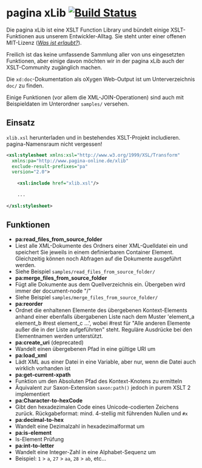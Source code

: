 pagina xLib [![Build Status](https://travis-ci.org/paginagmbh/xLib.svg?branch=master)](https://travis-ci.org/paginagmbh/xLib)
===========

Die pagina xLib ist eine XSLT Function Library und bündelt einige XSLT-Funktionen aus unserem Entwickler-Alltag. Sie steht unter einer offenen MIT-Lizenz ([_Was ist erlaubt?_](http://choosealicense.com/licenses/mit/)).

Freilich ist das keine umfassende Sammlung aller von uns eingesetzten Funktionen, aber einige davon möchten wir in der pagina xLib auch der XSLT-Community zugänglich machen.

Die `xd:doc`-Dokumentation als oXygen Web-Output ist um Unterverzeichnis `doc/` zu finden.

Einige Funktionen (vor allem die XML-JOIN-Operationen) sind auch mit Beispieldaten im Unterordner `samples/` versehen.


Einsatz
------

`xlib.xsl` herunterladen und in bestehendes XSLT-Projekt includieren. pagina-Namensraum nicht vergessen!

```xml
<xsl:stylesheet xmlns:xsl="http://www.w3.org/1999/XSL/Transform"
  xmlns:pa="http://www.pagina-online.de/xlib"
  exclude-result-prefixes="pa"
  version="2.0">
  
	<xsl:include href="xlib.xsl"/>
	
	...
	
</xsl:stylesheet>
```

Funktionen
------

* **pa:read_files_from_source_folder**
 * Liest alle XML-Dokumente des Ordners einer XML-Quelldatei ein und speichert Sie jeweils in einem definierbaren Container Element. Gleichzeitig können noch Abfragen auf die Dokumente ausgeführt werden.
 * Siehe Beispiel `samples/read_files_from_source_folder/`
* **pa:merge_files_from_source_folder**
 * Fügt alle Dokumente aus dem Quellverzeichnis ein. Übergeben wird immer der document-node "/"
 * Siehe Beispiel `samples/merge_files_from_source_folder/`
* **pa:reorder**
 * Ordnet die enhaltenen Elemente des übergebenen Kontext-Elements anhand einer ebenfalls übergabenen Liste nach dem Muster 'element_a element_b #rest element_c ...', wobei #rest für "Alle anderen Elemente außer die in der Liste aufgeführten" steht. Reguläre Ausdrücke bei den Elementnamen werden unterstützt.
* **pa:create_uri** (deprecated)
 * Wandelt einen übergebenen Pfad in eine gültige URI um
* **pa:load_xml**
 * Lädt XML aus einer Datei in eine Variable, aber nur, wenn die Datei auch wirklich vorhanden ist
* **pa:get-current-xpath**
 * Funktion um den Absoluten Pfad des Kontext-Knotens zu ermitteln
 * Äquivalent zur Saxon-Extension `saxon:path()` jedoch in purem XSLT 2 implementiert
* **pa:Character-to-hexCode**
 * Gibt den hexadezimalen Code eines Unicode-codierten Zeichens zurück. Rückgabeformat: mind. 4-stellig mit führenden Nullen und `#x`
* **pa:decimal-to-hex**
 * Wandelt eine Dezimalzahl in hexadezimalformat um
* **pa:is-element**
 * Is-Element Prüfung
* **pa:int-to-letter**
 * Wandelt eine Integer-Zahl in eine Alphabet-Sequenz um
 * Beispiel: `1` > `a`, `27` > `aa`, `28` > `ab`, etc...
